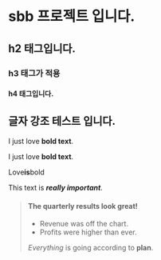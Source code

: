 # sbb 프로젝트 입니다.

## h2 태그입니다.

### h3 태그가 적용

#### h4 태그입니다.



## 글자 강조 테스트 입니다.

I just love **bold text**.

I just love __bold text__.

Love**is**bold


This text is ***really important***.


> #### The quarterly results look great!
>
> - Revenue was off the chart.
> - Profits were higher than ever.
>
>  *Everything* is going according to **plan**.
